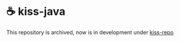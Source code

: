 # :coffee: kiss-java

This repository is archived, now is in development under [kiss-repo](https://github.com/eudaldgr/kiss-repo/tree/master/java)
